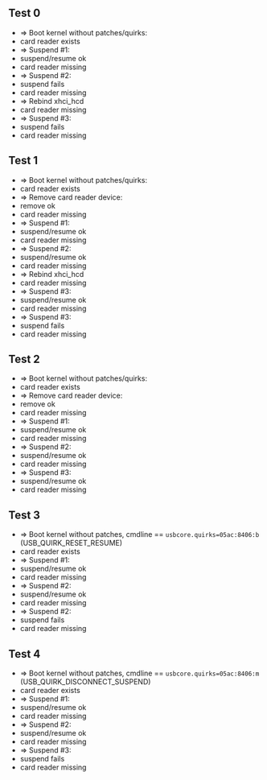## Test 0

* => Boot kernel without patches/quirks:
* card reader exists
* => Suspend #1:
* suspend/resume ok
* card reader missing
* => Suspend #2:
* suspend fails
* card reader missing
* => Rebind xhci_hcd
* card reader missing
* => Suspend #3:
* suspend fails
* card reader missing

## Test 1

* => Boot kernel without patches/quirks:
* card reader exists
* => Remove card reader device:
* remove ok
* card reader missing
* => Suspend #1:
* suspend/resume ok
* card reader missing
* => Suspend #2:
* suspend/resume ok
* card reader missing
* => Rebind xhci_hcd
* card reader missing
* => Suspend #3:
* suspend/resume ok
* card reader missing
* => Suspend #3:
* suspend fails
* card reader missing

## Test 2

* => Boot kernel without patches/quirks:
* card reader exists
* => Remove card reader device:
* remove ok
* card reader missing
* => Suspend #1:
* suspend/resume ok
* card reader missing
* => Suspend #2:
* suspend/resume ok
* card reader missing
* => Suspend #3:
* suspend/resume ok
* card reader missing

## Test 3

* => Boot kernel without patches, cmdline == `usbcore.quirks=05ac:8406:b` (USB_QUIRK_RESET_RESUME)
* card reader exists
* => Suspend #1:
* suspend/resume ok
* card reader missing
* => Suspend #2:
* suspend/resume ok
* card reader missing
* => Suspend #2:
* suspend fails
* card reader missing

## Test 4

* => Boot kernel without patches, cmdline == `usbcore.quirks=05ac:8406:m` (USB_QUIRK_DISCONNECT_SUSPEND)
* card reader exists
* => Suspend #1:
* suspend/resume ok
* card reader missing
* => Suspend #2:
* suspend/resume ok
* card reader missing
* => Suspend #3:
* suspend fails
* card reader missing
